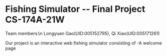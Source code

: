 # Fishing Simulator -- Final Project CS-174A-21W

Team members:\n
Longyuan Gao(UID:005152795),
Qi Xiao(UID:005171261)

 Our project is an interactive web fishing simulator consisting of
 -A welcome page 

